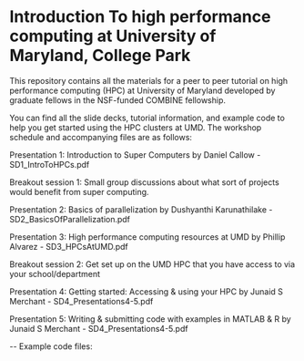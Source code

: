 # Introduction To high performance computing at University of Maryland, College Park

This repository contains all the materials for a peer to peer tutorial on high performance computing (HPC) at University of Maryland developed by graduate fellows in the NSF-funded COMBINE fellowship.

You can find all the slide decks, tutorial information, and example code to help you get started using the HPC clusters at UMD. The workshop schedule and accompanying files are as follows: 

Presentation 1: Introduction to Super Computers by Daniel Callow - SD1_IntroToHPCs.pdf

Breakout session 1: Small group discussions about what sort of projects would benefit from super computing.

Presentation 2: Basics of parallelization by Dushyanthi Karunathilake - SD2_BasicsOfParallelization.pdf

Presentation 3: High performance computing resources at UMD by Phillip Alvarez - SD3_HPCsAtUMD.pdf

Breakout session 2: Get set up on the UMD HPC that you have access to via your school/department

Presentation 4: Getting started: Accessing & using your HPC by Junaid S Merchant - SD4_Presentations4-5.pdf

Presentation 5: Writing & submitting code with examples in MATLAB & R by Junaid S Merchant - SD4_Presentations4-5.pdf

--
Example code files: 

